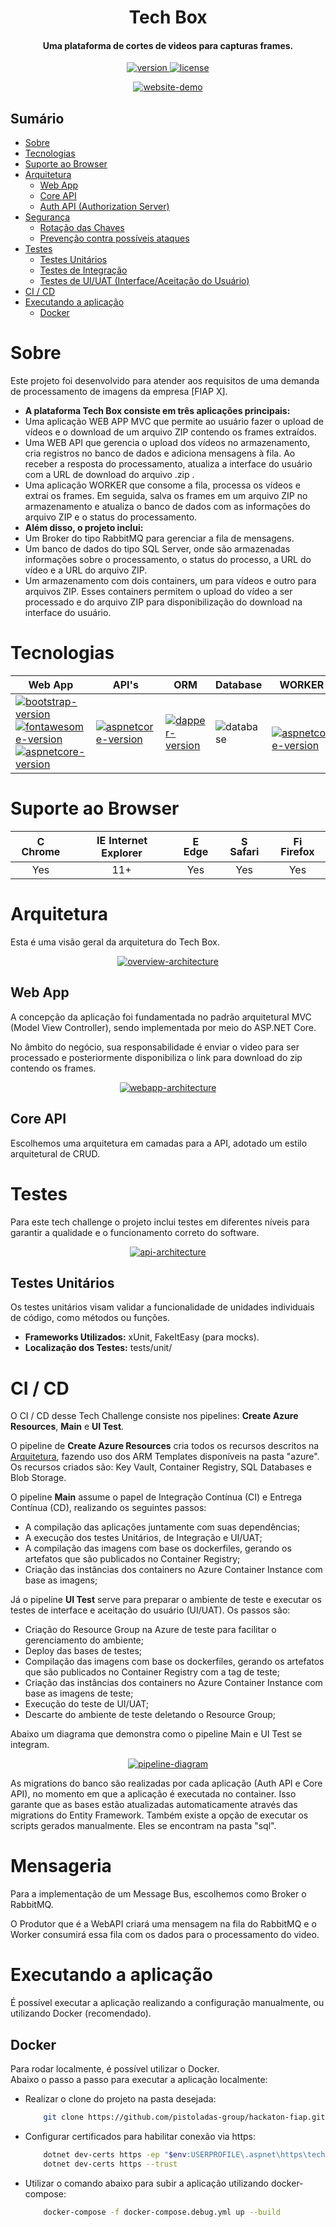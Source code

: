 <h1 align="center">Tech Box</h1>
<h4 align="center">Uma plataforma de cortes de videos para capturas frames.</h4>

<p align="center">
  <a href="">
    <img src="https://img.shields.io/badge/version-1.0.0-blue"
         alt="version">
  </a>
  <a href="">
    <img src="https://img.shields.io/badge/license-MIT-green"
         alt="license">
  </a>
</p>

<!-- Pegar o front depois de pronto -->
<p align="center">
  <a href="">
    <img src=".github\images\website-demo.png" alt="website-demo">
  </a>
</p>

## Sumário

- [Sobre](#sobre)
- [Tecnologias](#tecnologias)
- [Suporte ao Browser](#suporte-ao-browser)
- [Arquitetura](#arquitetura)
    - [Web App](#web-app)
    - [Core API](#core-api)
    - [Auth API (Authorization Server)](#auth-api-authorization-server)
- [Segurança](#segurança)
    - [Rotação das Chaves](#rotação-das-chaves)
    - [Prevenção contra possíveis ataques](#prevenção-contra-possíveis-ataques)
- [Testes](#testes)
    - [Testes Unitários](#testes-unitários)
    - [Testes de Integração](#testes-de-integração)
    - [Testes de UI/UAT (Interface/Aceitação do Usuário)](#testes-de-uiuat-interfaceaceitação-do-usuário)
- [CI / CD](#ci--cd)
- [Executando a aplicação](#executando-a-aplicação)
    - [Docker](#docker)


# Sobre
Este projeto foi desenvolvido para atender aos requisitos de uma demanda de processamento de imagens da empresa [FIAP X].<br>
- <b>A plataforma Tech Box consiste em três aplicações principais:</b>
- Uma aplicação WEB APP MVC que permite ao usuário fazer o upload de vídeos e o download de um arquivo ZIP contendo os frames extraídos.
- Uma WEB API que gerencia o upload dos vídeos no armazenamento, cria registros no banco de dados e adiciona mensagens à fila. Ao receber a resposta do processamento, atualiza a interface do usuário com a URL de download do arquivo .zip .
- Uma aplicação WORKER que consome a fila, processa os vídeos e extrai os frames. Em seguida, salva os frames em um arquivo ZIP no armazenamento e atualiza o banco de dados com as informações do arquivo ZIP e o status do processamento.
- <b>Além disso, o projeto inclui:</b>
- Um Broker do tipo RabbitMQ para gerenciar a fila de mensagens.
- Um banco de dados do tipo SQL Server, onde são armazenadas informações sobre o processamento, o status do processo, a URL do vídeo e a URL do arquivo ZIP.
- Um armazenamento com dois containers, um para vídeos e outro para arquivos ZIP. Esses containers permitem o upload do vídeo a ser processado e do arquivo ZIP para disponibilização do download na interface do usuário.

# Tecnologias

| Web App | API's | ORM | Database | WORKER |
| --- | --- | --- | --- | -- |
| [![bootstrap-version](https://img.shields.io/badge/Bootstrap-5.3.1-purple)](https://getbootstrap.com/)<br>[![fontawesome-version](https://img.shields.io/badge/Font_Awesome-6.4.0-yellow)](https://fontawesome.com/)<br>[![aspnetcore-version](https://img.shields.io/badge/ASP.NET_Core_MVC-7.0-blue)](https://learn.microsoft.com/pt-br/aspnet/core/introduction-to-aspnet-core?view=aspnetcore-7.0)| [![aspnetcore-version](https://img.shields.io/badge/ASP.NET_Core-7.0-blue)](https://learn.microsoft.com/pt-br/aspnet/core/introduction-to-aspnet-core?view=aspnetcore-7.0) | [![dapper-version](https://img.shields.io/badge/EF_Core-7.0-red)](https://learn.microsoft.com/en-us/ef/core/) | ![database](https://img.shields.io/badge/SQL_Server-gray) |<br>[![aspnetcore-version](https://img.shields.io/badge/ASP.NET_Core_MVC-7.0-blue)](https://learn.microsoft.com/pt-br/aspnet/core/introduction-to-aspnet-core?view=aspnetcore-7.0)

# Suporte ao Browser

| <img src="https://user-images.githubusercontent.com/1215767/34348387-a2e64588-ea4d-11e7-8267-a43365103afe.png" alt="Chrome" width="16px" height="16px" /> Chrome | <img src="https://user-images.githubusercontent.com/1215767/34348590-250b3ca2-ea4f-11e7-9efb-da953359321f.png" alt="IE" width="16px" height="16px" /> Internet Explorer | <img src="https://user-images.githubusercontent.com/1215767/34348380-93e77ae8-ea4d-11e7-8696-9a989ddbbbf5.png" alt="Edge" width="16px" height="16px" /> Edge | <img src="https://user-images.githubusercontent.com/1215767/34348394-a981f892-ea4d-11e7-9156-d128d58386b9.png" alt="Safari" width="16px" height="16px" /> Safari | <img src="https://user-images.githubusercontent.com/1215767/34348383-9e7ed492-ea4d-11e7-910c-03b39d52f496.png" alt="Firefox" width="16px" height="16px" /> Firefox |
| :---------: | :---------: | :---------: | :---------: | :---------: |
| Yes | 11+ | Yes | Yes | Yes |


# Arquitetura
Esta é uma visão geral da arquitetura do Tech Box.

<p align="center">
  <a href="">
    <img src=".github\images\architecture-overview.png" alt="overview-architecture">
  </a>
</p>

## Web App

A concepção da aplicação foi fundamentada no padrão arquitetural MVC (Model View Controller), sendo implementada por meio do ASP.NET Core.

No âmbito do negócio, sua responsabilidade é enviar o video para ser processado e posteriormente disponibiliza o link para download do zip contendo os frames.

<p align="center">
  <a href="">
    <img src=".github\images\webapp-architecture.png" alt="webapp-architecture">
  </a>
</p>

## Core API

Escolhemos uma arquitetura em camadas para a API, adotado um estilo arquitetural de CRUD.

# Testes
Para este tech challenge o projeto inclui testes em diferentes níveis para garantir a qualidade e o funcionamento correto do software.

<p align="center">
  <a href="">
    <img src=".github\images\tests-diagram.png" alt="api-architecture">
  </a>
</p>

## Testes Unitários
Os testes unitários visam validar a funcionalidade de unidades individuais de código, como métodos ou funções.

- <b>Frameworks Utilizados:</b> xUnit, FakeItEasy (para mocks).
- <b>Localização dos Testes:</b> tests/unit/

# CI / CD

O CI / CD desse Tech Challenge consiste nos pipelines: <b>Create Azure Resources</b>, <b>Main</b> e <b>UI Test</b>.

O pipeline de <b>Create Azure Resources</b> cria todos os recursos descritos na [Arquitetura](#arquitetura), fazendo uso dos ARM Templates disponíveis na pasta "azure". Os recursos criados são: Key Vault, Container Registry, SQL Databases e Blob Storage.

O pipeline <b>Main</b> assume o papel de Integração Contínua (CI) e Entrega Contínua (CD), realizando os seguintes passos:
- A compilação das aplicações juntamente com suas dependências; 
- A execução dos testes Unitários, de Integração e UI/UAT;
- A compilação das imagens com base os dockerfiles, gerando os artefatos que são publicados no Container Registry;
- Criação das instâncias dos containers no Azure Container Instance com base as imagens;

Já o pipeline <b>UI Test</b> serve para preparar o ambiente de teste e executar os testes de interface e aceitação do usuário (UI/UAT). Os passos são:
- Criação do Resource Group na Azure de teste para facilitar o gerenciamento do ambiente;
- Deploy das bases de testes;
- Compilação das imagens com base os dockerfiles, gerando os artefatos que são publicados no Container Registry com a tag de teste;
- Criação das instâncias dos containers no Azure Container Instance com base as imagens de teste;
- Execução do teste de UI/UAT;
- Descarte do ambiente de teste deletando o Resource Group;

Abaixo um diagrama que demonstra como o pipeline Main e UI Test se integram.

<p align="center">
  <a href="">
    <img src="docs\pipelines-diagram.jpg" alt="pipeline-diagram">
  </a>
</p>

As migrations do banco são realizadas por cada aplicação (Auth API e Core API), no momento em que a aplicação é executada no container. Isso garante que as bases estão atualizadas automaticamente através das migrations do Entity Framework. Também existe a opção de executar os scripts gerados manualmente. Eles se encontram na pasta "sql".

# Mensageria

Para a implementação de um Message Bus, escolhemos como Broker o RabbitMQ.

O Produtor que é a WebAPI criará uma mensagem na fila do RabbitMQ e o Worker consumirá essa fila com os dados para o processamento do video.

# Executando a aplicação
É possível executar a aplicação realizando a configuração manualmente, ou utilizando Docker (recomendado).

## Docker
Para rodar localmente, é possível utilizar o Docker.  
Abaixo o passo a passo para executar a aplicação localmente:
- Realizar o clone do projeto na pasta desejada:
    ```bash
        git clone https://github.com/pistoladas-group/hackaton-fiap.git
    ```
- Configurar certificados para habilitar conexão via https:
    ```bash
        dotnet dev-certs https -ep "$env:USERPROFILE\.aspnet\https\technews.pfx"  -p "OVmTv9lykb0)>m=wWcQaJ"
        dotnet dev-certs https --trust
    ```
- Utilizar o comando abaixo para subir a aplicação utilizando docker-compose:
    ```bash
        docker-compose -f docker-compose.debug.yml up --build
    ```